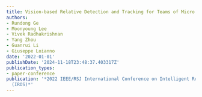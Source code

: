 ```yaml
---
title: Vision-based Relative Detection and Tracking for Teams of Micro Aerial Vehicles
authors:
- Rundong Ge
- Moonyoung Lee
- Vivek Radhakrishnan
- Yang Zhou
- Guanrui Li
- Giuseppe Loianno
date: '2022-01-01'
publishDate: '2024-11-18T23:48:37.403317Z'
publication_types:
- paper-conference
publication: '*2022 IEEE/RSJ International Conference on Intelligent Robots and Systems
  (IROS)*'
---
```

